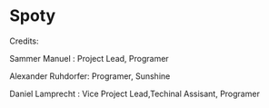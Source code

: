 # Spoty

Credits:

Sammer Manuel : Project Lead, Programer

Alexander Ruhdorfer: Programer, Sunshine

Daniel Lamprecht : Vice Project Lead,Techinal Assisant, Programer
